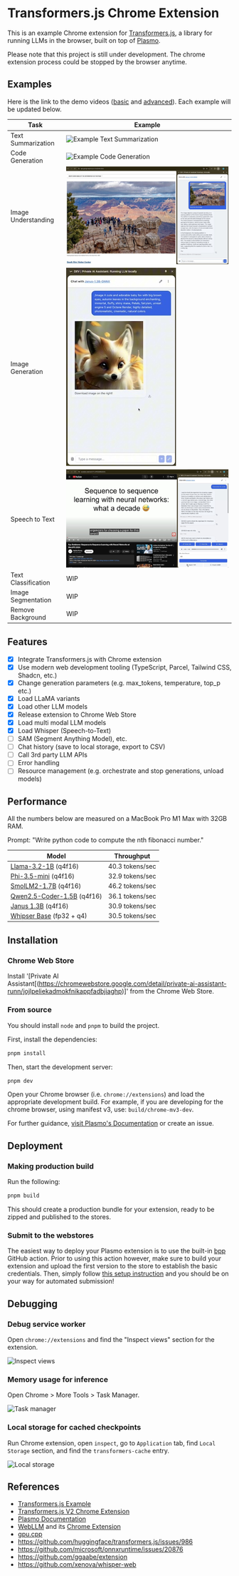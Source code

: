 # Transformers.js Chrome Extension

This is an example Chrome extension for [Transformers.js](https://github.com/huggingface/transformers.js), a library for running LLMs in the browser, built on top of [Plasmo](https://plasmo.com/).

Please note that this project is still under development. The chrome extension process could be stopped by the browser anytime.

## Examples

Here is the link to the demo videos ([basic](https://www.youtube.com/watch?v=yXZQ8FHtSes) and [advanced](https://www.youtube.com/watch?v=MSCDdFG5Lls)). Each example will be updated below.

| Task                | Example                                                          |
| ------------------- | ---------------------------------------------------------------- |
| Text Summarization  | ![Example Text Summarization](./docs/example-summarize.jpg)      |
| Code Generation     | ![Example Code Generation](./docs/example-write-code.jpg)        |
| Image Understanding | ![Example Multi Modal LLM](./docs/example-image-caption.jpg)     |
| Image Generation    | ![Example Image Generation](./docs/example-image-generation.jpg) |
| Speech to Text      | ![Example Speech to Text](./docs/example-speech-to-text.jpg)     |
| Text Classification | WIP                                                              |
| Image Segmentation  | WIP                                                              |
| Remove Background   | WIP                                                              |

## Features

- [x] Integrate Transformers.js with Chrome extension
- [x] Use modern web development tooling (TypeScript, Parcel, Tailwind CSS, Shadcn, etc.)
- [x] Change generation parameters (e.g. max_tokens, temperature, top_p etc.)
- [x] Load LLaMA variants
- [x] Load other LLM models
- [x] Release extension to Chrome Web Store
- [x] Load multi modal LLM models
- [x] Load Whisper (Speech-to-Text)
- [ ] SAM (Segment Anything Model), etc.
- [ ] Chat history (save to local storage, export to CSV)
- [ ] Call 3rd party LLM APIs
- [ ] Error handling
- [ ] Resource management (e.g. orchestrate and stop generations, unload models)

## Performance

All the numbers below are measured on a MacBook Pro M1 Max with 32GB RAM.

Prompt: "Write python code to compute the nth fibonacci number."

| Model                                                                                           | Throughput      |
| ----------------------------------------------------------------------------------------------- | --------------- |
| [Llama-3.2-1B](https://huggingface.co/onnx-community/Llama-3.2-1B-Instruct-q4f16) (q4f16)       | 40.3 tokens/sec |
| [Phi-3.5-mini](https://huggingface.co/onnx-community/Phi-3.5-mini-instruct-onnx-web) (q4f16)    | 32.9 tokens/sec |
| [SmolLM2-1.7B](https://huggingface.co/HuggingFaceTB/SmolLM2-1.7B-Instruct) (q4f16)              | 46.2 tokens/sec |
| [Qwen2.5-Coder-1.5B](https://huggingface.co/onnx-community/Qwen2.5-Coder-1.5B-Instruct) (q4f16) | 36.1 tokens/sec |
| [Janus 1.3B](https://huggingface.co/onnx-community/Janus-1.3B-ONNX) (q4f16)                     | 30.9 tokens/sec |
| [Whipser Base](https://huggingface.co/onnx-community/whisper-base) (fp32 + q4)                  | 30.5 tokens/sec |


## Installation

### Chrome Web Store

Install '[Private AI Assistant[(https://chromewebstore.google.com/detail/private-ai-assistant-runn/jojlpeliekadmokfnikappfadbjiaghp)]' from the Chrome Web Store.

### From source

You should install `node` and `pnpm` to build the project.

First, install the dependencies:

```bash
pnpm install
```

Then, start the development server:

```bash
pnpm dev
```

Open your Chrome browser (i.e. `chrome://extensions`) and load the appropriate development build. For example, if you are developing for the chrome browser, using manifest v3, use: `build/chrome-mv3-dev`.

For further guidance, [visit Plasmo's Documentation](https://docs.plasmo.com/) or create an issue.

## Deployment

### Making production build

Run the following:

```bash
pnpm build
```

This should create a production bundle for your extension, ready to be zipped and published to the stores.

### Submit to the webstores

The easiest way to deploy your Plasmo extension is to use the built-in [bpp](https://bpp.browser.market) GitHub action. Prior to using this action however, make sure to build your extension and upload the first version to the store to establish the basic credentials. Then, simply follow [this setup instruction](https://docs.plasmo.com/framework/workflows/submit) and you should be on your way for automated submission!

## Debugging

### Debug service worker

Open `chrome://extensions` and find the "Inspect views" section for the extension.

![Inspect views](./docs/inspect-views.jpg)

### Memory usage for inference

Open Chrome > More Tools > Task Manager.

![Task manager](./docs/task-manager.jpg)

### Local storage for cached checkpoints

Run Chrome extension, open `inspect`, go to `Application` tab, find `Local Storage` section, and find the `transformers-cache` entry.

![Local storage](./docs/local-storage.jpg)

## References

- [Transformers.js Example](https://github.com/huggingface/transformers.js-examples)
- [Transformers.js V2 Chrome Extension](https://github.com/huggingface/transformers.js/tree/main/examples/extension)
- [Plasmo Documentation](https://docs.plasmo.com/)
- [WebLLM](https://webllm.mlc.ai/) and its [Chrome Extension](https://github.com/mlc-ai/web-llm/tree/main/examples/chrome-extension-webgpu-service-worker)
- [gpu.cpp](https://github.com/AnswerDotAI/gpu.cpp)
- https://github.com/huggingface/transformers.js/issues/986
- https://github.com/microsoft/onnxruntime/issues/20876
- https://github.com/ggaabe/extension
- https://github.com/xenova/whisper-web
